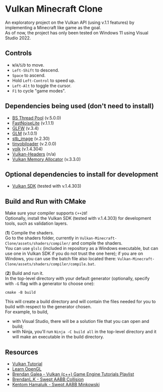 # Vulkan Minecraft Clone
An exploratory project on the Vulkan API (using v.1.1 features) by implementing a Minecraft like game as the goal.  
As of now, the project has only been tested on Windows 11 using Visual Studio 2022.  

## Controls
- `W`/`A`/`S`/`D` to move.
- `Left-Shift` to descend.
- `Space` to ascend.
- Hold `Left-Control` to speed up.
- `Left-Alt` to toggle the cursor.
- `F1` to cycle "game modes".

## Dependencies being used (don't need to install)
- [BS Thread Pool](https://github.com/bshoshany/thread-pool) (v.5.0.0)
- [FastNoiseLite](https://github.com/Auburn/FastNoiseLite) (v.1.1.1)
- [GLFW](https://www.glfw.org/) (v.3.4)
- [GLM](https://github.com/g-truc/glm) (v.1.0.1)
- [stb_image](https://github.com/nothings/stb) (v.2.30)
- [tinyobjloader](https://github.com/tinyobjloader/tinyobjloader) (v.2.0.0)
- [volk](https://github.com/zeux/volk) (v.1.4.304)
- [Vulkan-Headers](https://github.com/KhronosGroup/Vulkan-Headers) (n/a)
- [Vulkan Memory Allocator](https://github.com/GPUOpen-LibrariesAndSDKs/VulkanMemoryAllocator) (v.3.3.0)

## Optional dependencies to install for development
- [Vulkan SDK](https://www.lunarg.com/vulkan-sdk/) (tested with v.1.4.303)

## Build and Run with CMake
Make sure your compiler supports `C++20`!  
Optionally, install the Vulkan SDK (tested with v.1.4.303) for development tools, such as validation layers.  

(**1**) Compile the shaders.  
Go to the shaders folder, currently in `Vulkan-Minecraft-Clone/assets/shaders/compiler/` and compile the shaders.  
You can use `glslc` (included in repository as a Windows executable, but can use one in Vulkan SDK if you do not trust the one here); if you are on Windows, you can use the batch file also located there: `Vulkan-Minecraft-Clone/assets/shaders/compiler/compile.bat`.  

(**2**) Build and run it.  
In the top-level directory with your default generator (optionally, specify with `-G` flag with a generator to choose one):
```
cmake -B build
```  
This will create a build directory and will contain the files needed for you to build with respect to the generator chosen.  
For example, to build,  
- with Visual Studio, there will be a solution file that you can open and build;
- with Ninja, you'll run `Ninja -C build all` in the top-level directory and it will make an executable in the build directory.

## Resources
- [Vulkan Tutorial](https://vulkan-tutorial.com/)
- [Learn OpenGL](https://learnopengl.com/)
- [Brendan Galea - Vulkan (c++) Game Engine Tutorials Playlist](https://youtube.com/playlist?list=PL8327DO66nu9qYVKLDmdLW_84-yE4auCR&si=4Qpm8svqKWqGVDzK)
- [BrendanL.K - Swept AABB Collision](https://www.gamedev.net/tutorials/programming/general-and-gameplay-programming/swept-aabb-collision-detection-and-response-r3084/)
- [Kentom Hamaluik - Swept AABB Minkowski](https://blog.hamaluik.ca/posts/swept-aabb-collision-using-minkowski-difference/)
